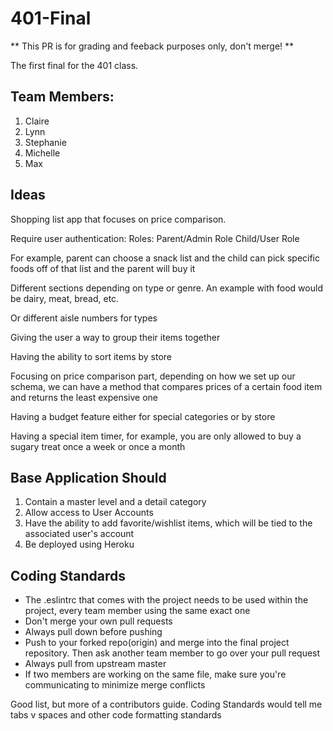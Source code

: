 # 401-Final

** This PR is for grading and feeback purposes only, don't merge! **

The first final for the 401 class.

## Team Members:
1. Claire 
2. Lynn
3. Stephanie
4. Michelle
5. Max

## Ideas 
Shopping list app that focuses on price comparison.

Require user authentication:
Roles:
Parent/Admin Role
Child/User Role

For example, parent can choose a snack list and the child can pick specific foods off of that list and the parent will buy it

Different sections depending on type or genre. An example with food would be dairy, meat, bread, etc.

Or different aisle numbers for types

Giving the user a way to group their items together

Having the ability to sort items by store

Focusing on price comparison part, depending on how we set up our schema, we can have a method that compares prices of a certain food item and returns the least expensive one

Having a budget feature either for special categories or by store

Having a special item timer, for example, you are only allowed to buy a sugary treat once a week or once a month

## Base Application Should
1. Contain a master level and a detail category
2. Allow access to User Accounts
3. Have the ability to add favorite/wishlist items, which will be tied to the associated user's account
4. Be deployed using Heroku

## Coding Standards
- The .eslintrc that comes with the project needs to be used within the project, every team member using the same exact one
- Don't merge your own pull requests
- Always pull down before pushing
- Push to your forked repo(origin) and merge into the final project repository. Then ask another team member to go over your pull request
- Always pull from upstream master
- If two members are working on the same file, make sure you're communicating to minimize merge conflicts

Good list, but more of a contributors guide. Coding Standards would tell me tabs v spaces and other code formatting standards

